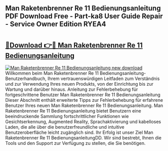 ## Man Raketenbrenner Re 11 Bedienungsanleitung PDF Download Free - Part-ka8 User Guide Repair - Service Owner Edition RYEA4

# <h2><a href="http://df2ne2u.blite.top/?on=Man+Raketenbrenner+Re+11+Bedienungsanleitung">🔗Download 👉🔴 Man Raketenbrenner Re 11 Bedienungsanleitung</a></h2>

[![Man Raketenbrenner Re 11 Bedienungsanleitung new download](https://i.imgur.com/lujVjoI.png)](http://df2ne2u.blite.top/?on=Man+Raketenbrenner+Re+11+Bedienungsanleitung)
Willkommen beim Man Raketenbrenner Re 11 Bedienungsanleitung-Benutzerhandbuch, Ihrem vertrauenswürdigen Leitfaden zum Verständnis und zur Verwendung Ihres neuen Produkts, von der Einrichtung bis zur Wartung und darüber hinaus. Anleitung zur Fehlerbehebung für fortgeschrittene Benutzer Man Raketenbrenner Re 11 Bedienungsanleitung Dieser Abschnitt enthält erweiterte Tipps zur Fehlerbehebung für erfahrene Benutzer Ihres neuen Man Raketenbrenner Re 11 Bedienungsanleitung. Man Raketenbrenner Re 11 Bedienungsanleitung bietet Benutzern eine beeindruckende Sammlung fortschrittlicher Funktionen wie Gesichtserkennung, Augmented Reality, Sprachaktivierung und kabelloses Laden, die alle über die benutzerfreundliche und intuitive Benutzeroberfläche leicht zugänglich sind. Ihr Erfolg ist unser Ziel Man Raketenbrenner Re 11 BedienungsanleitungDD. Wir sind bestrebt, Ihnen die Tools und den Support zur Verfügung zu stellen, die Sie benötigen.
